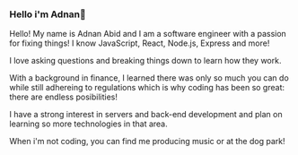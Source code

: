 ### Hello i'm Adnan👋

Hello! My name is Adnan Abid and I am a software engineer with a passion for fixing things! I know JavaScript, React, Node.js, Express and more!

I love asking questions and breaking things down to learn how they work. 

With a background in finance, I learned there was only so much you can do while still adhereing to regulations which is why coding has been so great: there are endless posibilities! 

I have a strong interest in servers and back-end development and plan on learning so more technologies in that area.

When i'm not coding, you can find me producing music or at the dog park!




<!--
**addy-abid/addy-abid** is a ✨ _special_ ✨ repository because its `README.md` (this file) appears on your GitHub profile.

Here are some ideas to get you started:

- 🔭 I’m currently working on ...
- 🌱 I’m currently learning ...
- 👯 I’m looking to collaborate on ...
- 🤔 I’m looking for help with ...
- 💬 Ask me about ...
- 📫 How to reach me: ...
- 😄 Pronouns: ...
- ⚡ Fun fact: ...
-->
